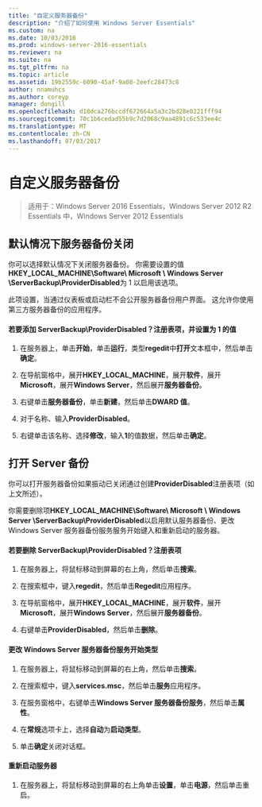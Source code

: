 ```yaml
---
title: "自定义服务器备份"
description: "介绍了如何使用 Windows Server Essentials"
ms.custom: na
ms.date: 10/03/2016
ms.prod: windows-server-2016-essentials
ms.reviewer: na
ms.suite: na
ms.tgt_pltfrm: na
ms.topic: article
ms.assetid: 19b2559c-6090-45af-9a08-2eefc28473c8
author: nnamuhcs
ms.author: coreyp
manager: dongill
ms.openlocfilehash: d18dca276bccdf672664a5a3c2bd28e0221fff94
ms.sourcegitcommit: 70c1b6cedad55b9c7d2068c9aa4891c6c533ee4c
ms.translationtype: MT
ms.contentlocale: zh-CN
ms.lasthandoff: 07/03/2017
---
```

# <a name="customize-server-backup"></a>自定义服务器备份

>适用于：Windows Server 2016 Essentials，Windows Server 2012 R2 Essentials 中，Windows Server 2012 Essentials

## <a name="turn-off-server-backup-by-default"></a>默认情况下服务器备份关闭  
 你可以选择默认情况下关闭服务器备份。 你需要设置的值**HKEY_LOCAL_MACHINE\Software\ Microsoft \ Windows Server \ServerBackup\ProviderDisabled**为 1 以启用该选项。  
  
 此项设置，当通过仪表板或启动栏不会公开服务器备份用户界面。 这允许你使用第三方服务器备份的应用程序。  
  
#### <a name="to-add-serverbackupproviderdisabled-registry-key-and-set-the-value-to-1"></a>若要添加 ServerBackup\ProviderDisabled？注册表项，并设置为 1 的值  
  
1.  在服务器上，单击**开始**，单击**运行**，类型**regedit**中**打开**文本框中，然后单击**确定**。  
  
2.  在导航窗格中，展开**HKEY_LOCAL_MACHINE**，展开**软件**，展开**Microsoft**，展开**Windows Server**，然后展开**服务器备份**。  
  
3.  右键单击**服务器备份**，单击**新建**，然后单击**DWARD 值**。  
  
4.  对于名称、输入**ProviderDisabled**。  
  
5.  右键单击该名称、选择**修改**，输入**1**的值数据，然后单击**确定**。  
  
## <a name="turn-on-server-backup"></a>打开 Server 备份  
 你可以打开服务器备份如果振动已关闭通过创建**ProviderDisabled**注册表项（如上文所述）。  
  
 你需要删除项**HKEY_LOCAL_MACHINE\Software\ Microsoft \ Windows Server \ServerBackup\ProviderDisabled**以启用默认服务器备份、更改 Windows Server 服务器备份服务服务开始键入和重新启动的服务器。  
  
#### <a name="to-delete-serverbackupproviderdisabled-registry-key"></a>若要删除 ServerBackup\ProviderDisabled？注册表项  
  
1.  在服务器上，将鼠标移动到屏幕的右上角，然后单击**搜索**。  
  
2.  在搜索框中，键入**regedit**，然后单击**Regedit**应用程序。  
  
3.  在导航窗格中，展开**HKEY_LOCAL_MACHINE**，展开**软件**，展开**Microsoft**，展开**Windows Server**，然后展开**服务器备份**。  
  
4.  右键单击**ProviderDisabled**，然后单击**删除**。  
  
#### <a name="change-the-start-type-of-windows-server-server-backup-service"></a>更改 Windows Server 服务器备份服务开始类型  
  
1.  在服务器上，将鼠标移动到屏幕的右上角，然后单击**搜索**。  
  
2.  在搜索框中，键入**services.msc**，然后单击**服务**应用程序。  
  
3.  在服务窗格中，右键单击**Windows Server 服务器备份服务**，然后单击**属性**。  
  
4.  在**常规**选项卡上，选择**自动**为**启动类型**。  
  
5.  单击**确定**关闭对话框。  
  
#### <a name="restart-the-server"></a>重新启动服务器  
  
1.  在服务器上，将鼠标移动到屏幕的右上角单击**设置**，单击**电源**，然后单击重启。
